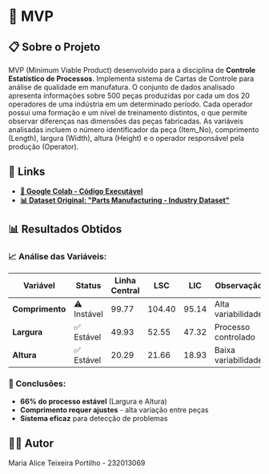 # 🎯 MVP

## 📋 Sobre o Projeto
MVP (Minimum Viable Product) desenvolvido para a disciplina de **Controle Estatístico de Processos**. Implementa sistema de Cartas de Controle para análise de qualidade em manufatura. O conjunto de dados analisado apresenta informações sobre 500 peças produzidas por cada um dos 20 operadores de uma indústria em um determinado período. Cada operador possui uma formação e um nível de treinamento distintos, o que permite observar diferenças nas dimensões das peças fabricadas. As variáveis analisadas incluem o número identificador da peça (Item_No), comprimento (Length), largura (Width), altura (Height) e o operador responsável pela produção (Operator).

## 🔗 Links
- [**🔗 Google Colab - Código Executável**](https://colab.research.google.com/drive/12DMlvTqrunXDUG2UsAU9j05BKaPaX51L#scrollTo=GJ778wAvgaU3)
- [**📊 Dataset Original: "Parts Manufacturing - Industry Dataset"**](https://www.kaggle.com/datasets/gabrielsantello/parts-manufacturing-industry-dataset)


## 📊 Resultados Obtidos

### 📈 Análise das Variáveis:
| Variável | Status | Linha Central | LSC | LIC | Observação |
|----------|--------|---------------|-----|-----|------------|
| **Comprimento** | ⚠️ Instável | 99.77 | 104.40 | 95.14 | Alta variabilidade |
| **Largura** | ✅ Estável | 49.93 | 52.55 | 47.32 | Processo controlado |
| **Altura** | ✅ Estável | 20.29 | 21.66 | 18.93 | Baixa variabilidade |

### 🎯 Conclusões:
- **66% do processo estável** (Largura e Altura)
- **Comprimento requer ajustes** - alta variação entre peças
- **Sistema eficaz** para detecção de problemas

## 👨‍💻 Autor
Maria Alice Teixeira Portilho - 232013069
